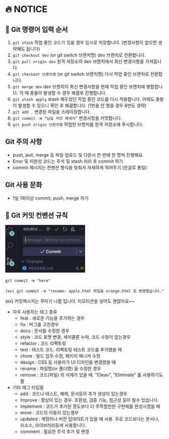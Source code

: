 # :fire: NOTICE

## :monocle_face: Git 명령어 입력 순서

1. `git stash`
   작업 중인 코드가 있을 경우 임시로 저장합니다. (변경사항이 없으면 생략해도 됩니다)
2. `git checkout dev` (or git switch 브랜치명)
   dev 브랜치로 전환합니다.
3. `git pull origin dev`
   원격 저장소의 dev 브랜치에서 최신 변경사항을 가져옵니다.
4. `git checkout 브랜치명` (or git switch 브랜치명)
   다시 작업 중인 브랜치로 전환합니다.
5. `git merge dev`
   dev 브랜치의 최신 변경사항을 현재 작업 중인 브랜치에 병합합니다. 이 때 충돌이 발생할 수 경우 해결후 진행합니다.
6. `git stash apply`
   stash 해두었던 작업 중인 코드를 다시 적용합니다. 이때도 충돌이 발생할 수 있으니 확인 후 해결합니다.
   (1번을 안 했을 경우 6번도 생략)
7. `git add .`
   변경된 파일을 스테이징합니다.
8. `git commit -m “남길 커밋 메세지”`
   변경사항을 커밋합니다.
9. `git push origin 브랜치명`
   작업한 브랜치를 원격 저장소에 푸시합니다.

## Git 주의 사항

- push, pull, merge 등 파일 업로드 및 다운시 한 번에 한 명씩 진행해요.
- Error 및 미완성 코드는 주석 및 stash 처리 후 commit 하기.
- commit 메시지는 컨벤션 형식을 맞춰서 자세하게 적어주기 (한글로 통일)

## Git 사용 문화

- 1일 1회이상 commit, push, merge 하기

## :book: Git 커밋 컨벤션 규칙

<img src='./docs/img/commitMsgInputArea.png'>

```terminal
git commit -m "here"

(ex) git commit -m "rename: apple.html 파일을 orange.html 로 변경했습니다."

```

(ex) 커밋메시지는 꾸미기 나름 입니다. 이모티콘을 넣어도 괜찮아요~~

- 자주 사용하는 태그 종류
  - feat : 새로운 기능을 추가하는 경우
  - fix : 버그를 고친경우
  - docs : 문서를 수정한 경우
  - style : 코드 포맷 변경, 세미콜론 누락, 코드 수정이 없는경우
  - refactor : 코드 리펙토링
  - test : 테스트 코드. 리펙토링 테스트 코드를 추가했을 때
  - chore : 빌드 업무 수정, 패키지 매니저 수정
  - design : CSS 등 사용자가 UI 디자인을 변경했을 때
  - rename : 파일명(or 폴더명) 을 수정한 경우
  - remove : 코드(파일) 의 삭제가 있을 때. "Clean", "Eliminate" 를 사용하기도 함
- 기타 태그 타입들
  - add : 코드나 테스트, 예제, 문서등의 추가 생성이 있는경우
  - Improve : 향상이 있는 경우. 호환성, 검증 기능, 접근성 등이 될수 있습니다.
  - implement : 코드가 추가된 정도보다 더 주목할만한 구현체를 완성시켰을 때
  - move : 코드의 이동이 있는경우
  - updated : 계정이나 버전 업데이트가 있을 때 사용. 주로 코드보다는 문서나, 리소스, 라이브러리등에 사용합니다.
  - comment : 필요한 주석 추가 및 변경
